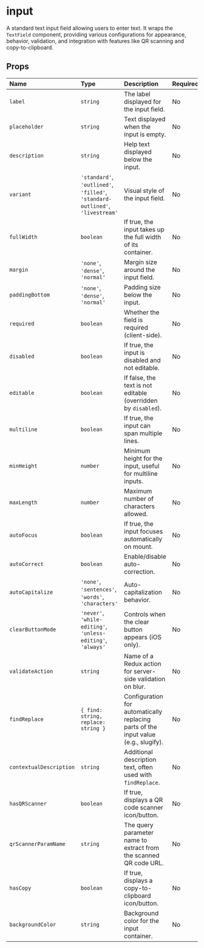 # input

A standard text input field allowing users to enter text. It wraps the `TextField` component, providing various configurations for appearance, behavior, validation, and integration with features like QR scanning and copy-to-clipboard.

## Props

| Name                 | Type                                                     | Description                                                                      | Required | Default         |
| :------------------- | :------------------------------------------------------- | :------------------------------------------------------------------------------- | :------- | :-------------- |
| `label`              | `string`                                                 | The label displayed for the input field.                                         | No       |                 |
| `placeholder`        | `string`                                                 | Text displayed when the input is empty.                                          | No       |                 |
| `description`        | `string`                                                 | Help text displayed below the input.                                             | No       |                 |
| `variant`            | `'standard'`, `'outlined'`, `'filled'`, `'standard-outlined'`, `'livestream'` | Visual style of the input field.                                                 | No       | `'standard'`    |
| `fullWidth`          | `boolean`                                                | If true, the input takes up the full width of its container.                     | No       | `false`         |
| `margin`             | `'none'`, `'dense'`, `'normal'`                          | Margin size around the input field.                                              | No       | `'normal'`      |
| `paddingBottom`      | `'none'`, `'dense'`, `'normal'`                          | Padding size below the input.                                                    | No       | `'normal'`      |
| `required`           | `boolean`                                                | Whether the field is required (client-side).                                     | No       | `false`         |
| `disabled`           | `boolean`                                                | If true, the input is disabled and not editable.                                 | No       | `false`         |
| `editable`           | `boolean`                                                | If false, the text is not editable (overridden by `disabled`).                   | No       | `true`          |
| `multiline`          | `boolean`                                                | If true, the input can span multiple lines.                                      | No       | `false`         |
| `minHeight`          | `number`                                                 | Minimum height for the input, useful for multiline inputs.                       | No       |                 |
| `maxLength`          | `number`                                                 | Maximum number of characters allowed.                                            | No       |                 |
| `autoFocus`          | `boolean`                                                | If true, the input focuses automatically on mount.                               | No       | `false`         |
| `autoCorrect`        | `boolean`                                                | Enable/disable auto-correction.                                                  | No       | `true`          |
| `autoCapitalize`     | `'none'`, `'sentences'`, `'words'`, `'characters'`       | Auto-capitalization behavior.                                                    | No       | `'sentences'`   |
| `clearButtonMode`    | `'never'`, `'while-editing'`, `'unless-editing'`, `'always'` | Controls when the clear button appears (iOS only).                               | No       | `'never'`       |
| `validateAction`     | `string`                                                 | Name of a Redux action for server-side validation on blur.                       | No       |                 |
| `findReplace`        | `{ find: string, replace: string }`                      | Configuration for automatically replacing parts of the input value (e.g., slugify). | No       |                 |
| `contextualDescription`| `string`                                                 | Additional description text, often used with `findReplace`.                      | No       |                 |
| `hasQRScanner`       | `boolean`                                                | If true, displays a QR code scanner icon/button.                                 | No       | `false`         |
| `qrScannerParamName` | `string`                                                 | The query parameter name to extract from the scanned QR code URL.                | No       | `'invite_code'` |
| `hasCopy`            | `boolean`                                                | If true, displays a copy-to-clipboard icon/button.                               | No       | `false`         |
| `backgroundColor`    | `string`                                                 | Background color for the input container.                                        | No       |                 |